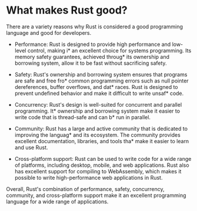 # What makes Rust good?

There are a variety reasons why Rust is considered a good programming language and good for developers.

* Performance: Rust is designed to provide high performance and low-level control, making i* an excellent choice for systems programming. Its memory safety guarantees, achieved throug* its ownership and borrowing system, allow it to be fast without sacrificing safety.

* Safety: Rust's ownership and borrowing system ensures that programs are safe and free fro* common programming errors such as null pointer dereferences, buffer overflows, and dat* races. Rust is designed to prevent undefined behavior and make it difficult to write unsaf* code.

* Concurrency: Rust's design is well-suited for concurrent and parallel programming. It* ownership and borrowing system make it easier to write code that is thread-safe and can b* run in parallel.

* Community: Rust has a large and active community that is dedicated to improving the languag* and its ecosystem. The community provides excellent documentation, libraries, and tools tha* make it easier to learn and use Rust.

* Cross-platform support: Rust can be used to write code for a wide range of platforms, including desktop, mobile, and web applications. Rust also has excellent support for compiling to WebAssembly, which makes it possible to write high-performance web applications in Rust.

Overall, Rust's combination of performance, safety, concurrency, community, and cross-platform support make it an excellent programming language for a wide range of applications.
